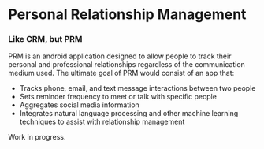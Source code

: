 # Personal Relationship Management
### Like CRM, but PRM

PRM is an android application designed to allow people to track their personal and professional relationships regardless of the communication medium used. The ultimate goal of PRM would consist of an app that:

- Tracks phone, email, and text message interactions between two people
- Sets reminder frequency to meet or talk with specific people
- Aggregates social media information
- Integrates natural language processing and other machine learning techniques to assist with relationship management

Work in progress.